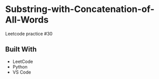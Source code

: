 # Substring-with-Concatenation-of-All-Words
Leetcode practice #30

## Built With
- LeetCode
- Python
- VS Code

